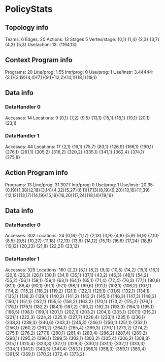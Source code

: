 # PolicyStats
## Topology info
Teams:		6
Edges:		20
Actions:	13
Stages		5
Vertex/stage:	{0,1} {1,4} {2,3} {3,7} {4,3} {5,3} 
Use/action:	13: {1164,13} 

## Context Program info
Programs:	20
Line/prog:	1.55
Intr/prog:	0
Use/prog:	1
Use/instr:	3.44444: {2,1}{3,19}{4,4}{7,1}{9,1}{12,2}{14,1}{18,1}{19,1}

## Data info

### DataHandler 0
Accesses:	14
Locations:	9
{0,1} {7,2} {9,5} {13,1} {15,1} {18,1} {19,1} {20,1} {23,1} 

### DataHandler 1
Accesses:	44
Locations:	17
{2,1} {16,1} {75,7} {83,1} {126,9} {166,1} {199,1} {276,1} {291,1} {305,2} {318,2} {320,2} {335,1} {341,1} {362,4} {374,1} {375,8} 



## Action Program info
Programs:	13
Line/prog:	31.3077
Intr/prog:	0
Use/prog:	1
Use/instr:	20.35: {0,19}{1,38}{2,18}{3,14}{4,32}{5,27}{6,11}{7,13}{8,19}{9,20}{10,16}{11,39}{12,12}{13,17}{14,19}{15,19}{16,20}{17,24}{18,14}{19,16}

## Data info

### DataHandler 0
Accesses:	302
Locations:	24
{0,16} {1,17} {2,13} {3,9} {4,8} {5,9} {6,9} {7,10} {8,5} {9,5} {10,27} {11,18} {12,13} {13,6} {14,12} {15,11} {16,6} {17,24} {18,8} {19,12} {20,23} {21,8} {22,21} {23,12} 

### DataHandler 1
Accesses:	329
Locations:	160
{2,2} {5,1} {8,2} {9,3} {10,5} {14,2} {15,1} {16,1} {20,1} {26,3} {28,1} {30,1} {34,1} {35,1} {37,1} {43,2} {46,3} {48,1} {54,2} {55,2} {56,1} {58,1} {59,1} {63,1} {64,1} {65,1} {71,4} {72,4} {76,3} {77,1} {80,8} {81,1} {88,4} {90,1} {91,1} {97,1} {98,1} {99,6} {101,1} {102,1} {106,2} {107,1} {114,2} {115,2} {118,2} {119,2} {121,1} {122,1} {129,1} {131,6} {132,1} {134,1} {135,1} {138,3} {139,1} {140,2} {141,2} {142,3} {145,1} {146,3} {147,3} {148,2} {150,1} {151,1} {152,1} {155,5} {158,2} {163,2} {170,1} {173,2} {175,2} {176,1} {178,1} {179,1} {182,2} {184,1} {187,2} {190,2} {192,3} {193,3} {194,1} {195,1} {196,5} {198,1} {199,1} {201,1} {202,1} {203,2} {204,1} {205,1} {207,1} {215,2} {221,1} {222,3} {224,2} {225,1} {227,7} {228,4} {233,1} {235,1} {236,1} {238,3} {239,3} {240,6} {243,3} {245,3} {246,1} {250,1} {251,1} {252,1} {256,1} {260,2} {261,2} {264,1} {265,4} {269,3} {270,1} {273,2} {274,2} {275,1} {276,2} {277,1} {280,1} {281,4} {283,4} {286,2} {287,4} {289,2} {293,1} {295,2} {296,1} {299,5} {302,1} {303,2} {305,4} {306,2} {308,3} {315,1} {320,4} {323,3} {327,1} {329,3} {330,1} {331,1} {332,1} {333,3} {334,1} {341,1} {343,5} {347,4} {353,1} {356,1} {358,3} {359,1} {360,4} {361,5} {369,1} {370,2} {372,4} {373,2} 
